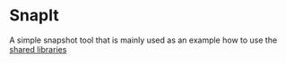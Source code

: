 # SnapIt

A simple snapshot tool that is mainly used as an example how to use the
[shared libraries](http://tho-otto.de/sharedlibs.php)

